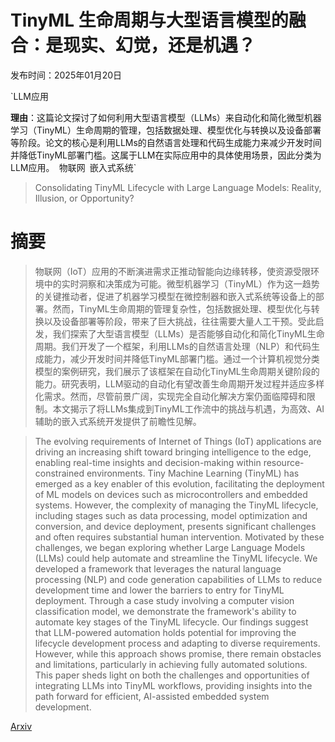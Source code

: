 # TinyML 生命周期与大型语言模型的融合：是现实、幻觉，还是机遇？

发布时间：2025年01月20日

`LLM应用

**理由**：这篇论文探讨了如何利用大型语言模型（LLMs）来自动化和简化微型机器学习（TinyML）生命周期的管理，包括数据处理、模型优化与转换以及设备部署等阶段。论文的核心是利用LLMs的自然语言处理和代码生成能力来减少开发时间并降低TinyML部署门槛。这属于LLM在实际应用中的具体使用场景，因此分类为LLM应用。` `物联网` `嵌入式系统`

> Consolidating TinyML Lifecycle with Large Language Models: Reality, Illusion, or Opportunity?

# 摘要

> 物联网（IoT）应用的不断演进需求正推动智能向边缘转移，使资源受限环境中的实时洞察和决策成为可能。微型机器学习（TinyML）作为这一趋势的关键推动者，促进了机器学习模型在微控制器和嵌入式系统等设备上的部署。然而，TinyML生命周期的管理复杂性，包括数据处理、模型优化与转换以及设备部署等阶段，带来了巨大挑战，往往需要大量人工干预。受此启发，我们探索了大型语言模型（LLMs）是否能够自动化和简化TinyML生命周期。我们开发了一个框架，利用LLMs的自然语言处理（NLP）和代码生成能力，减少开发时间并降低TinyML部署门槛。通过一个计算机视觉分类模型的案例研究，我们展示了该框架在自动化TinyML生命周期关键阶段的能力。研究表明，LLM驱动的自动化有望改善生命周期开发过程并适应多样化需求。然而，尽管前景广阔，实现完全自动化解决方案仍面临障碍和限制。本文揭示了将LLMs集成到TinyML工作流中的挑战与机遇，为高效、AI辅助的嵌入式系统开发提供了前瞻性见解。

> The evolving requirements of Internet of Things (IoT) applications are driving an increasing shift toward bringing intelligence to the edge, enabling real-time insights and decision-making within resource-constrained environments. Tiny Machine Learning (TinyML) has emerged as a key enabler of this evolution, facilitating the deployment of ML models on devices such as microcontrollers and embedded systems. However, the complexity of managing the TinyML lifecycle, including stages such as data processing, model optimization and conversion, and device deployment, presents significant challenges and often requires substantial human intervention. Motivated by these challenges, we began exploring whether Large Language Models (LLMs) could help automate and streamline the TinyML lifecycle. We developed a framework that leverages the natural language processing (NLP) and code generation capabilities of LLMs to reduce development time and lower the barriers to entry for TinyML deployment. Through a case study involving a computer vision classification model, we demonstrate the framework's ability to automate key stages of the TinyML lifecycle. Our findings suggest that LLM-powered automation holds potential for improving the lifecycle development process and adapting to diverse requirements. However, while this approach shows promise, there remain obstacles and limitations, particularly in achieving fully automated solutions. This paper sheds light on both the challenges and opportunities of integrating LLMs into TinyML workflows, providing insights into the path forward for efficient, AI-assisted embedded system development.

[Arxiv](https://arxiv.org/abs/2501.12420)